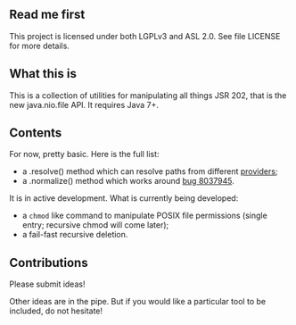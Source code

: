 ## Read me first

This project is licensed under both LGPLv3 and ASL 2.0. See file LICENSE for more details.

## What this is

This is a collection of utilities for manipulating all things JSR 202, that is the new java.nio.file
API. It requires Java 7+.

## Contents

For now, pretty basic. Here is the full list:

* a .resolve() method which can resolve paths from different
  [providers](http://docs.oracle.com/javase/8/docs/api/java/nio/file/spi/FileSystemProvider.html);
* a .normalize() method which works around
  [bug 8037945](https://bugs.openjdk.java.net/browse/JDK-8037945).

It is in active development. What is currently being developed:

* a `chmod` like command to manipulate POSIX file permissions (single entry; recursive chmod will
  come later);
* a fail-fast recursive deletion.

## Contributions

Please submit ideas!

Other ideas are in the pipe. But if you would like a particular tool to be included, do not
hesitate!


